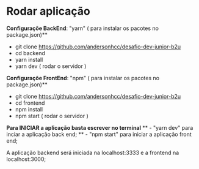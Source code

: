 # Rodar aplicação # 


**Configuraçõe BackEnd**:
 "yarn" ( para instalar os pacotes no package.json)**

- git clone https://github.com/andersonhcc/desafio-dev-junior-b2u
- cd backend
- yarn install 
- yarn dev ( rodar o servidor )


**Configuraçõe FrontEnd**:
 "npm" ( para instalar os pacotes no package.json)**

- git clone https://github.com/andersonhcc/desafio-dev-junior-b2u
- cd frontend
- npm install 
- npm start ( rodar o servidor )



**Para INICIAR a aplicação basta escrever no terminal**
** - "yarn dev" para inciar a aplicação back end;
** - "npm start" para iniciar a aplicação front end;
 
 A aplicação backend será iniciada na localhost:3333 e a frontend na localhost:3000;
 
